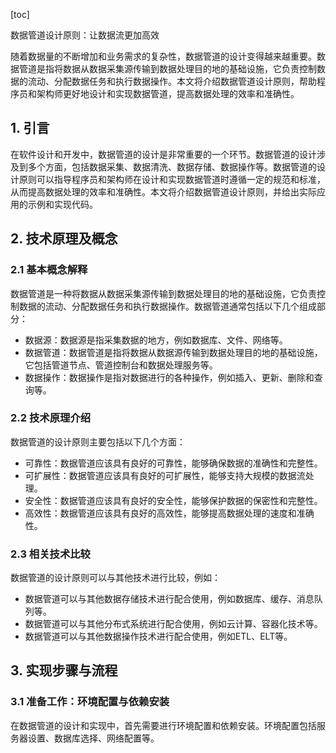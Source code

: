 
[toc]                    
                
                
数据管道设计原则：让数据流更加高效

随着数据量的不断增加和业务需求的复杂性，数据管道的设计变得越来越重要。数据管道是指将数据从数据采集源传输到数据处理目的地的基础设施，它负责控制数据的流动、分配数据任务和执行数据操作。本文将介绍数据管道设计原则，帮助程序员和架构师更好地设计和实现数据管道，提高数据处理的效率和准确性。

## 1. 引言

在软件设计和开发中，数据管道的设计是非常重要的一个环节。数据管道的设计涉及到多个方面，包括数据采集、数据清洗、数据存储、数据操作等。数据管道的设计原则可以指导程序员和架构师在设计和实现数据管道时遵循一定的规范和标准，从而提高数据处理的效率和准确性。本文将介绍数据管道设计原则，并给出实际应用的示例和实现代码。

## 2. 技术原理及概念

### 2.1 基本概念解释

数据管道是一种将数据从数据采集源传输到数据处理目的地的基础设施，它负责控制数据的流动、分配数据任务和执行数据操作。数据管道通常包括以下几个组成部分：

- 数据源：数据源是指采集数据的地方，例如数据库、文件、网络等。
- 数据管道：数据管道是指将数据从数据源传输到数据处理目的地的基础设施，它包括管道节点、管道控制台和数据处理服务等。
- 数据操作：数据操作是指对数据进行的各种操作，例如插入、更新、删除和查询等。

### 2.2 技术原理介绍

数据管道的设计原则主要包括以下几个方面：

- 可靠性：数据管道应该具有良好的可靠性，能够确保数据的准确性和完整性。
- 可扩展性：数据管道应该具有良好的可扩展性，能够支持大规模的数据流处理。
- 安全性：数据管道应该具有良好的安全性，能够保护数据的保密性和完整性。
- 高效性：数据管道应该具有良好的高效性，能够提高数据处理的速度和准确性。

### 2.3 相关技术比较

数据管道的设计原则可以与其他技术进行比较，例如：

- 数据管道可以与其他数据存储技术进行配合使用，例如数据库、缓存、消息队列等。
- 数据管道可以与其他分布式系统进行配合使用，例如云计算、容器化技术等。
- 数据管道可以与其他数据操作技术进行配合使用，例如ETL、ELT等。

## 3. 实现步骤与流程

### 3.1 准备工作：环境配置与依赖安装

在数据管道的设计和实现中，首先需要进行环境配置和依赖安装。环境配置包括服务器设置、数据库选择、网络配置等。


